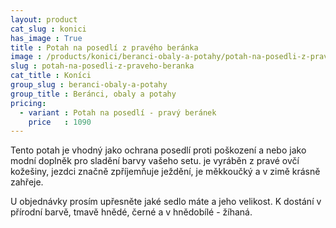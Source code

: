 ```yaml
---
layout: product
cat_slug : konici
has_image : True
title : Potah na posedlí z pravého beránka
image : /products/konici/beranci-obaly-a-potahy/potah-na-posedli-z-praveho-beranka.jpg
slug : potah-na-posedli-z-praveho-beranka
cat_title : Koníci
group_slug : beranci-obaly-a-potahy
group_title : Beránci, obaly a potahy
pricing:
  - variant : Potah na posedlí - pravý beránek
    price   : 1090
---
```


Tento potah je vhodný jako ochrana posedlí proti poškození a nebo jako modní doplněk pro sladění barvy vašeho setu.
je vyráběn z pravé ovčí kožešiny, jezdci značně zpříjemňuje ježdění, je měkkoučký a v zimě krásně zahřeje.

U objednávky prosím upřesněte jaké sedlo máte a jeho velikost.
K dostání v přírodní barvě, tmavě hnědé, černé a v hnědobílé - žíhaná.

